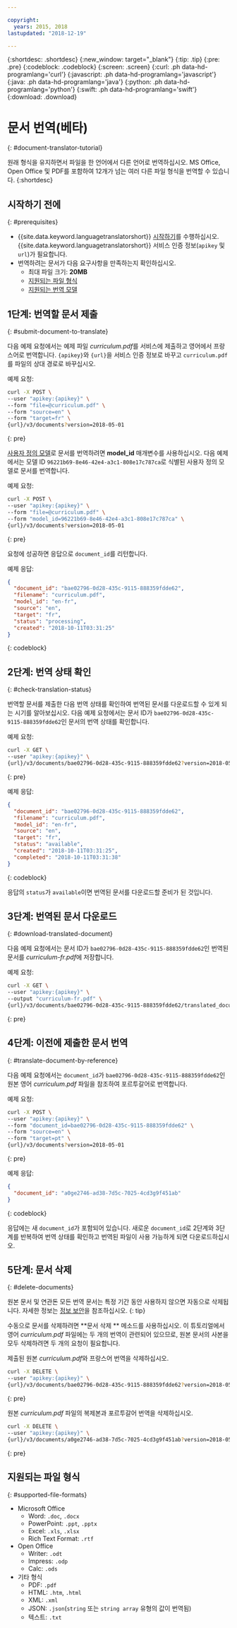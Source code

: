 ```yaml
---

copyright:
  years: 2015, 2018
lastupdated: "2018-12-19"

---
```

<!-- Attribute definitions -->
{:shortdesc: .shortdesc}
{:new_window: target="_blank"}
{:tip: .tip}
{:pre: .pre}
{:codeblock: .codeblock}
{:screen: .screen}
{:curl: .ph data-hd-programlang='curl'}
{:javascript: .ph data-hd-programlang='javascript'}
{:java: .ph data-hd-programlang='java'}
{:python: .ph data-hd-programlang='python'}
{:swift: .ph data-hd-programlang='swift'}
{:download: .download}

# 문서 번역(베타)
{: #document-translator-tutorial}


원래 형식을 유지하면서 파일을 한 언어에서 다른 언어로 번역하십시오. MS Office, Open Office 및 PDF를 포함하여 12개가 넘는 여러 다른 파일 형식을 번역할 수 있습니다.
{:shortdesc}

## 시작하기 전에
{: #prerequisites}

- {{site.data.keyword.languagetranslatorshort}} [시작하기](/docs/services/language-translator?topic=language-translator-getting-started)를 수행하십시오. {{site.data.keyword.languagetranslatorshort}} 서비스 인증 정보(`apikey` 및 `url`)가 필요합니다.
- 번역하려는 문서가 다음 요구사항을 만족하는지 확인하십시오.
    - 최대 파일 크기: **20MB**
    - [지원되는 파일 형식](#supported-file-formats)
    - [지원되는 번역 모델](/docs/services/language-translator?topic=language-translator-translation-models)

## 1단계: 번역할 문서 제출
{: #submit-document-to-translate}

다음 예제 요청에서는 예제 파일 *curriculum.pdf*를 서비스에 제출하고 영어에서 프랑스어로 번역합니다. `{apikey}`와 `{url}`을 서비스 인증 정보로 바꾸고 `curriculum.pdf`를 파일의 상대 경로로 바꾸십시오.

예제 요청:
```bash
curl -X POST \
--user "apikey:{apikey}" \
--form "file=@curriculum.pdf" \
--form "source=en" \
--form "target=fr" \
{url}/v3/documents?version=2018-05-01
```
{: pre}

[사용자 정의 모델](/docs/services/language-translator?topic=language-translator-customizing)로 문서를 번역하려면 **model_id** 매개변수를 사용하십시오. 다음 예제에서는 모델 ID `96221b69-8e46-42e4-a3c1-808e17c787ca`로 식별된 사용자 정의 모델로 문서를 번역합니다.

예제 요청:
```bash
curl -X POST \
--user "apikey:{apikey}" \
--form "file=@curriculum.pdf" \
--form "model_id=96221b69-8e46-42e4-a3c1-808e17c787ca" \
{url}/v3/documents?version=2018-05-01
```
{: pre}


요청에 성공하면 응답으로 `document_id`를 리턴합니다.


예제 응답:
```json
{
  "document_id": "bae02796-0d28-435c-9115-888359fdde62",
  "filename": "curriculum.pdf",
  "model_id": "en-fr",
  "source": "en",
  "target": "fr",
  "status": "processing",
  "created": "2018-10-11T03:31:25"
}
```
{: codeblock}

## 2단계: 번역 상태 확인
{: #check-translation-status}

번역할 문서를 제출한 다음 번역 상태를 확인하여 번역된 문서를 다운로드할 수 있게 되는 시기를 알아보십시오. 다음 예제 요청에서는 문서 ID가 `bae02796-0d28-435c-9115-888359fdde62`인 문서의 번역 상태를 확인합니다. 

예제 요청:
```bash
curl -X GET \
--user "apikey:{apikey}" \
{url}/v3/documents/bae02796-0d28-435c-9115-888359fdde62?version=2018-05-01
```
{: pre}

예제 응답:
```json
{
  "document_id": "bae02796-0d28-435c-9115-888359fdde62",
  "filename": "curriculum.pdf",
  "model_id": "en-fr",
  "source": "en",
  "target": "fr",
  "status": "available",
  "created": "2018-10-11T03:31:25",
  "completed": "2018-10-11T03:31:38"
}
```
{: codeblock}

응답의 `status`가 `available`이면 번역된 문서를 다운로드할 준비가 된 것입니다.

## 3단계: 번역된 문서 다운로드
{: #download-translated-document}

다음 예제 요청에서는 문서 ID가 `bae02796-0d28-435c-9115-888359fdde62`인 번역된 문서를 *curriculum-fr.pdf*에 저장합니다. 

예제 요청:
```bash
curl -X GET \
--user "apikey:{apikey}" \
--output "curriculum-fr.pdf" \
{url}/v3/documents/bae02796-0d28-435c-9115-888359fdde62/translated_document?version=2018-05-01
```
{: pre}

## 4단계: 이전에 제출한 문서 번역
{: #translate-document-by-reference}

다음 예제 요청에서는 `document_id`가 `bae02796-0d28-435c-9115-888359fdde62`인 원본 영어 *curriculum.pdf* 파일을 참조하여 포르투갈어로 번역합니다.

예제 요청:
```bash
curl -X POST \
--user "apikey:{apikey}" \
--form "document_id=bae02796-0d28-435c-9115-888359fdde62" \
--form "source=en" \
--form "target=pt" \
{url}/v3/documents?version=2018-05-01
```
{: pre}

예제 응답:
```json
{
  "document_id": "a0ge2746-ad38-7d5c-7025-4cd3g9f451ab"
}
```
{: codeblock}

응답에는 새 `document_id`가 포함되어 있습니다. 새로운 `document_id`로 2단계와 3단계를 반복하여 번역 상태를 확인하고 번역된 파일이 사용 가능하게 되면 다운로드하십시오.

## 5단계: 문서 삭제
{: #delete-documents}

원본 문서 및 연관돈 모든 번역 문서는 특정 기간 동안 사용하지 않으면 자동으로 삭제됩니다. 자세한 정보는 [정보 보안](/docs/services/language-translator?topic=language-translator-information-security)을 참조하십시오.
{: tip}

수동으로 문서를 삭제하려면 **문서 삭제 ** 메소드를 사용하십시오. 이 튜토리얼에서 영어 *curriculum.pdf* 파일에는 두 개의 번역이 관련되어 있으므로, 원본 문서의 사본을 모두 삭제하려면 두 개의 요청이 필요합니다.

제출된 원본 *curriculum.pdf*와 프랑스어 번역을 삭제하십시오.
```bash
curl -X DELETE \
--user "apikey:{apikey}" \
{url}/v3/documents/bae02796-0d28-435c-9115-888359fdde62?version=2018-05-01
```
{: pre}

원본 *curriculum.pdf* 파일의 복제본과 포르투갈어 번역을 삭제하십시오.
```bash
curl -X DELETE \
--user "apikey:{apikey}" \
{url}/v3/documents/a0ge2746-ad38-7d5c-7025-4cd3g9f451ab?version=2018-05-01
```
{: pre}

## 지원되는 파일 형식
{: #supported-file-formats}

-  Microsoft Office
    - Word: `.doc`, `.docx`
    - PowerPoint: `.ppt`, `.pptx`
    - Excel: `.xls`, `.xlsx`
    - Rich Text Format: `.rtf`
- Open Office
    - Writer: `.odt`
    - Impress: `.odp`
    - Calc: `.ods`
- 기타 형식
    - PDF: `.pdf`
    - HTML: `.htm`, `.html`
    - XML: `.xml`
    - JSON: `.json`(`string` 또는 `string array` 유형의 값이 번역됨)
    - 텍스트: `.txt`
